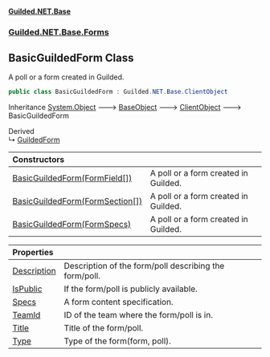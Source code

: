 
#### [Guilded.NET.Base](index 'index')
### [Guilded.NET.Base.Forms](index#Guilded_NET_Base_Forms 'Guilded.NET.Base.Forms')
## BasicGuildedForm Class
A poll or a form created in Guilded.  
```csharp
public class BasicGuildedForm : Guilded.NET.Base.ClientObject
```

Inheritance [System.Object](https://docs.microsoft.com/en-us/dotnet/api/System.Object 'System.Object') &#129106; [BaseObject](BaseObject 'Guilded.NET.Base.BaseObject') &#129106; [ClientObject](ClientObject 'Guilded.NET.Base.ClientObject') &#129106; BasicGuildedForm  

Derived  
&#8627; [GuildedForm](GuildedForm 'Guilded.NET.Base.Forms.GuildedForm')  

| Constructors | |
| :--- | :--- |
| [BasicGuildedForm(FormField[])](BasicGuildedForm_BasicGuildedForm(FormField__) 'Guilded.NET.Base.Forms.BasicGuildedForm.BasicGuildedForm(Guilded.NET.Base.Forms.FormField[])') | A poll or a form created in Guilded.<br/> |
| [BasicGuildedForm(FormSection[])](BasicGuildedForm_BasicGuildedForm(FormSection__) 'Guilded.NET.Base.Forms.BasicGuildedForm.BasicGuildedForm(Guilded.NET.Base.Forms.FormSection[])') | A poll or a form created in Guilded.<br/> |
| [BasicGuildedForm(FormSpecs)](BasicGuildedForm_BasicGuildedForm(FormSpecs) 'Guilded.NET.Base.Forms.BasicGuildedForm.BasicGuildedForm(Guilded.NET.Base.Forms.FormSpecs)') | A poll or a form created in Guilded.<br/> |

| Properties | |
| :--- | :--- |
| [Description](BasicGuildedForm_Description 'Guilded.NET.Base.Forms.BasicGuildedForm.Description') | Description of the form/poll describing the form/poll.<br/> |
| [IsPublic](BasicGuildedForm_IsPublic 'Guilded.NET.Base.Forms.BasicGuildedForm.IsPublic') | If the form/poll is publicly available.<br/> |
| [Specs](BasicGuildedForm_Specs 'Guilded.NET.Base.Forms.BasicGuildedForm.Specs') | A form content specification.<br/> |
| [TeamId](BasicGuildedForm_TeamId 'Guilded.NET.Base.Forms.BasicGuildedForm.TeamId') | ID of the team where the form/poll is in.<br/> |
| [Title](BasicGuildedForm_Title 'Guilded.NET.Base.Forms.BasicGuildedForm.Title') | Title of the form/poll.<br/> |
| [Type](BasicGuildedForm_Type 'Guilded.NET.Base.Forms.BasicGuildedForm.Type') | Type of the form(form, poll).<br/> |

